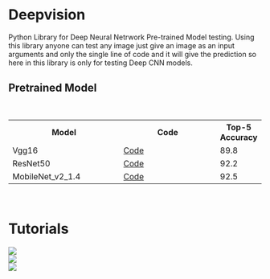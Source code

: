 # Deepvision
Python Library for Deep Neural Netrwork Pre-trained Model testing. Using this library anyone can test any image just give an image as an input arguments and only the single line of code and it will give the prediction so here in this library is only for testing Deep CNN models.

<h2>Pretrained Model</h2>
<br>
<table>
  <th width=50%>Model</th>
  <th width=50%>Code</th>
  <th width=50%>Top-5 Accuracy</th>
  <tr>
    <td>Vgg16</td>
    <td><a href="https://github.com/tensorflow/models/blob/master/research/slim/nets/resnet_v1.py">Code</a></td>
    <td>89.8</td>
  </tr>
  <tr>
    <td>ResNet50</td>
    <td><a href="https://github.com/tensorflow/models/blob/master/research/slim/nets/resnet_v1.py">Code</td>
    <td>92.2</td>
  </tr>
    <tr>
    <td>MobileNet_v2_1.4</td>
    <td><a href="https://github.com/tensorflow/models/blob/master/research/slim/nets/mobilenet/mobilenet_v2.py">Code</td>
    <td>92.5</td>
  </tr>
</table>
<br>

# Tutorials
<img src="img/tutorial1.png">
<br>
<img src="img/tutoria2.png">
<br>
<img src="img/tutorial3.png">

